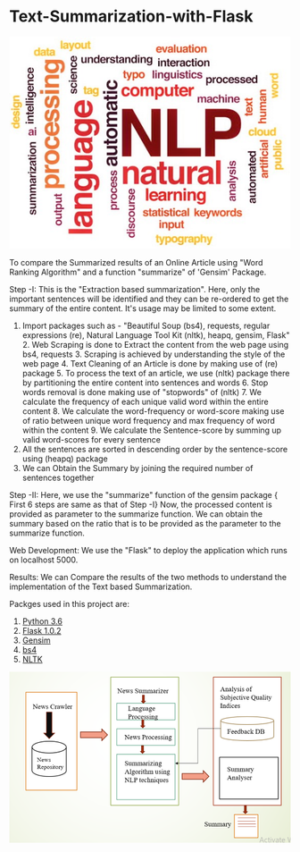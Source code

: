 # Text-Summarization-with-Flask

<p align="center">
  <img src="images/12.jpg" >
</p>

To compare the Summarized results of an Online Article using "Word Ranking Algorithm" and a function "summarize" of 'Gensim' Package.

Step -I:     This is the "Extraction based summarization". Here, only the important sentences will be identified and they can be re-ordered to get the summary of the entire content. It's usage may be limited to some extent.

  1. Import packages such as -  "Beautiful Soup (bs4), requests, regular expressions (re), Natural Language Tool Kit (nltk), heapq, gensim, Flask"
	2. Web Scraping is done to Extract the content from the web page using   bs4, requests
	3. Scraping is achieved by understanding the style of the web page
	4. Text Cleaning of an Article is done by making use of (re) package
	5. To process the text of an article, we use (nltk) package there by partitioning the entire content into sentences and words
	6. Stop words removal is done making use of "stopwords" of (nltk) 
	7. We calculate the frequency of each unique valid word within the entire content
	8. We calculate the word-frequency or word-score making use of ratio between unique word frequency and max frequency of word within the content
	9. We calculate the Sentence-score by summing up valid word-scores for every sentence
  10. All the sentences are sorted in descending order by the sentence-score using (heapq) package
  11. We can Obtain the Summary by joining the required number of sentences together

Step -II: Here, we use the "summarize" function of the gensim package
		{ First 6 steps are same as that of Step  -I}
    Now, the processed content is provided as parameter to the summarize function. We can obtain the summary based on the ratio that is to be provided as the parameter to the summarize function.

Web Development:  We use the "Flask" to deploy the application which runs on localhost 5000.

Results: We can Compare the results of the two methods to understand the implementation of the Text based Summarization.


Packges used in this project are:
1. <a href="https://www.python.org/downloads/" > Python 3.6 </a>
2. <a href="http://flask.pocoo.org/"> Flask 1.0.2 </a>
3. <a href="https://radimrehurek.com/gensim/"> Gensim </a>
4. <a href="https://pypi.org/project/bs4/"> bs4 </a>
5. <a href="https://www.nltk.org/install.html"> NLTK </a>


<p align="center">
  <img src="images/Framework.png" >
</p>

